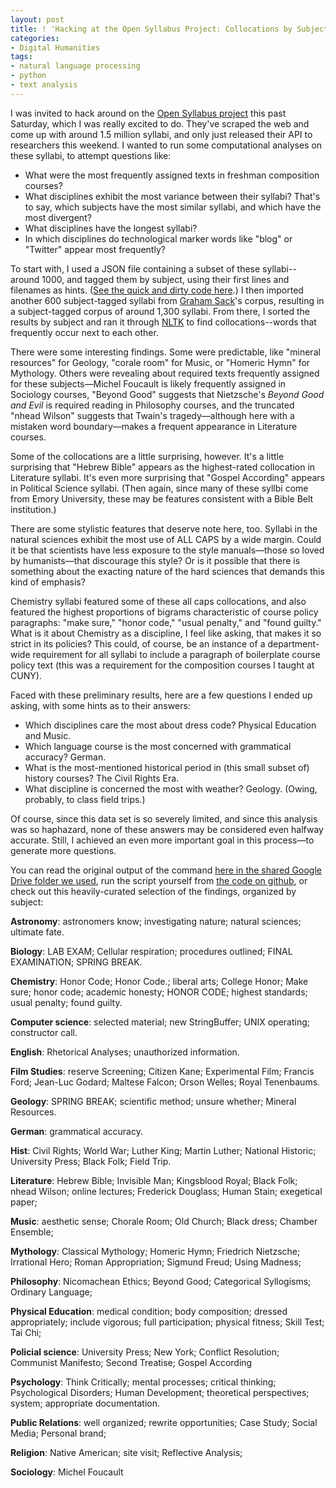 ```yaml
---
layout: post
title: ! 'Hacking at the Open Syllabus Project: Collocations by Subject'
categories:
- Digital Humanities
tags: 
- natural language processing
- python
- text analysis
---
```


I was invited to hack around on the [Open Syllabus project](http://opensyllabusproject.org/) this past Saturday, which I was really excited to do. They've scraped the web and come up with around 1.5 million syllabi, and only just released their API to researchers this weekend. I wanted to run some computational analyses on these syllabi, to attempt questions like:

 * What were the most frequently assigned texts in freshman composition courses?
 * What disciplines exhibit the most variance between their syllabi? That's to say, which subjects have the most similar syllabi, and which have the most divergent? 
 * What disciplines have the longest syllabi? 
 * In which disciplines do technological marker words like "blog" or "Twitter" appear most frequently? 

To start with, I used a JSON file containing a subset of these syllabi--around 1000, and tagged them by subject, using their first lines and filenames as hints. ([See the quick and dirty code here](https://github.com/JonathanReeve/opensyllabus/blob/master/nltk_experiments/syl-data.py).) I then imported another 600 subject-tagged syllabi from [Graham Sack](https://github.com/grahamsack)'s corpus, resulting in a subject-tagged corpus of around 1,300 syllabi. From there, I sorted the results by subject and ran it through [NLTK](http://www.nltk.org) to find collocations--words that frequently occur next to each other. 

There were some interesting findings. Some were predictable, like "mineral resources" for Geology, "corale room" for Music, or "Homeric Hymn" for Mythology. Others were revealing about required texts frequently assigned for these subjects—Michel Foucault is likely frequently assigned in Sociology courses, "Beyond Good" suggests that Nietzsche's _Beyond Good and Evil_ is required reading in Philosophy courses, and the truncated "nhead Wilson" suggests that Twain's tragedy—although here with a mistaken word boundary—makes a frequent appearance in Literature courses. 

Some of the collocations are a little surprising, however. It's a little surprising that "Hebrew Bible" appears as the highest-rated collocation in Literature syllabi. It's even more surprising that "Gospel According" appears in Political Science syllabi. (Then again, since many of these syllbi come from Emory University, these may be features consistent with a Bible Belt institution.)

There are some stylistic features that deserve note here, too. Syllabi in the natural sciences exhibit the most use of ALL CAPS by a wide margin. Could it be that scientists have less exposure to the style manuals—those so loved by humanists—that discourage this style? Or is it possible that there is something about the exacting nature of the hard sciences that demands this kind of emphasis? 

Chemistry syllabi featured some of these all caps collocations, and also featured the highest proportions of bigrams characteristic of course policy paragraphs: "make sure," "honor code," "usual penalty," and "found guilty." What is it about Chemistry as a discipline, I feel like asking, that makes it so strict in its policies? This could, of course, be an instance of a department-wide requirement for all syllabi to include a paragraph of boilerplate course policy text (this was a requirement for the composition courses I taught at CUNY). 

Faced with these preliminary results, here are a few questions I ended up asking, with some hints as to their answers: 

 * Which disciplines care the most about dress code? Physical Education and Music. 
 * Which language course is the most concerned with grammatical accuracy? German. 
 * What is the most-mentioned historical period in (this small subset of) history courses? The Civil Rights Era. 
 * What discipline is concerned the most with weather? Geology. (Owing, probably, to class field trips.)

Of course, since this data set is so severely limited, and since this analysis was so haphazard, none of these answers may be considered even halfway accurate. Still, I achieved an even more important goal in this process—to generate more questions. 

You can read the original output of the command [here in the shared Google Drive folder we used](https://drive.google.com/?authuser=0#folders/0B7WRJQdqro24eHgxVXA2YUdlM1U), run the script yourself from [the code on github](https://github.com/JonathanReeve/opensyllabus/tree/master/nltk_experiments), or check out this heavily-curated selection of the findings, organized by subject: 

**Astronomy**: astronomers know; investigating nature; natural sciences; ultimate fate.

**Biology**: LAB EXAM; Cellular respiration; procedures outlined; FINAL EXAMINATION; SPRING BREAK. 

**Chemistry**: Honor Code; Honor Code.; liberal arts; College Honor; Make sure; honor code; academic honesty; HONOR CODE; highest standards; usual penalty; found guilty. 

**Computer science**: selected material; new StringBuffer; UNIX operating; constructor call. 

**English**: Rhetorical Analyses; unauthorized information. 

**Film Studies**: reserve Screening; Citizen Kane; Experimental Film; Francis Ford; Jean-Luc Godard; Maltese Falcon; Orson Welles; Royal Tenenbaums. 

**Geology**: SPRING BREAK; scientific method; unsure whether; Mineral Resources. 

**German**: grammatical accuracy. 

**Hist**: Civil Rights; World War; Luther King; Martin Luther; National Historic; University Press; Black Folk; Field Trip.

**Literature**: Hebrew Bible; Invisible Man; Kingsblood Royal; Black Folk; nhead Wilson; online lectures; Frederick Douglass; Human Stain; exegetical paper; 

**Music**: aesthetic sense; Chorale Room; Old Church; Black dress; Chamber Ensemble; 

**Mythology**: Classical Mythology; Homeric Hymn; Friedrich Nietzsche; Irrational Hero; Roman Appropriation; Sigmund Freud; Using Madness; 

**Philosophy**: Nicomachean Ethics; Beyond Good; Categorical Syllogisms; Ordinary Language; 

**Physical Education**: medical condition; body composition; dressed appropriately; include vigorous; full participation; physical fitness; Skill Test; Tai Chi; 

**Policial science**: University Press; New York; Conflict Resolution; Communist Manifesto; Second Treatise; Gospel According

**Psychology**: Think Critically; mental processes; critical thinking; Psychological Disorders; Human Development; theoretical perspectives; system; appropriate documentation. 

**Public Relations**: well organized; rewrite opportunities; Case Study; Social Media; Personal brand; 

**Religion**: Native American; site visit; Reflective Analysis; 

**Sociology**: Michel Foucault
